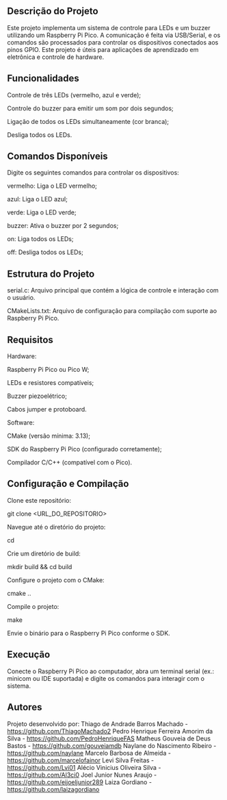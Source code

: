 ## Descrição do Projeto

Este projeto implementa um sistema de controle para LEDs e um buzzer utilizando um Raspberry Pi Pico. A comunicação é feita via USB/Serial, e os comandos são processados para controlar os dispositivos conectados aos pinos GPIO. Este projeto é úteis para aplicações de aprendizado em eletrônica e controle de hardware.

## Funcionalidades

Controle de três LEDs (vermelho, azul e verde);

Controle do buzzer para emitir um som por dois segundos;

Ligação de todos os LEDs simultaneamente (cor branca);

Desliga todos os LEDs.

## Comandos Disponíveis

Digite os seguintes comandos para controlar os dispositivos:

vermelho: Liga o LED vermelho;

azul: Liga o LED azul;

verde: Liga o LED verde;

buzzer: Ativa o buzzer por 2 segundos;

on: Liga todos os LEDs;

off: Desliga todos os LEDs;

## Estrutura do Projeto

serial.c: Arquivo principal que contém a lógica de controle e interação com o usuário.

CMakeLists.txt: Arquivo de configuração para compilação com suporte ao Raspberry Pi Pico.

## Requisitos

Hardware:

Raspberry Pi Pico ou Pico W;

LEDs e resistores compatíveis;

Buzzer piezoelétrico;

Cabos jumper e protoboard.

Software:

CMake (versão mínima: 3.13);

SDK do Raspberry Pi Pico (configurado corretamente);

Compilador C/C++ (compatível com o Pico).

## Configuração e Compilação

Clone este repositório:

git clone <URL_DO_REPOSITORIO>

Navegue até o diretório do projeto:

cd <DIRETORIO>

Crie um diretório de build:

mkdir build && cd build

Configure o projeto com o CMake:

cmake ..

Compile o projeto:

make

Envie o binário para o Raspberry Pi Pico conforme o SDK.

## Execução

Conecte o Raspberry Pi Pico ao computador, abra um terminal serial (ex.: minicom ou IDE suportada) e digite os comandos para interagir com o sistema.

## Autores

Projeto desenvolvido por:
Thiago de Andrade Barros Machado - https://github.com/ThiagoMachado2
Pedro Henrique Ferreira Amorim da Silva - https://github.com/PedroHenriqueFAS
Matheus Gouveia de Deus Bastos - https://github.com/gouveiamdb
Naylane do Nascimento Ribeiro - https://github.com/naylane
Marcelo Barbosa de Almeida  - https://github.com/marcelofainor
Levi Silva Freitas - https://github.com/Lvi01
Alécio Vinicius Oliveira Silva - https://github.com/Al3ci0
Joel Junior Nunes Araujo - https://github.com/eijoeljunior289
Laiza Gordiano - https://github.com/laizagordiano